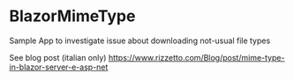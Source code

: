 # BlazorMimeType

Sample App to investigate issue about downloading not-usual file types

See blog post (italian only) https://www.rizzetto.com/Blog/post/mime-type-in-blazor-server-e-asp-net